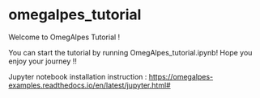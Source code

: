 # omegalpes_tutorial
Welcome to OmegAlpes Tutorial !

You can start the tutorial by running OmegAlpes_tutorial.ipynb! Hope you enjoy your journey !! 

Jupyter notebook installation instruction : https://omegalpes-examples.readthedocs.io/en/latest/jupyter.html#


